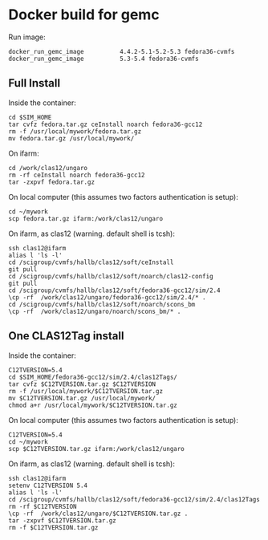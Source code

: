# Docker build for gemc


Run image:

```
docker_run_gemc_image          4.4.2-5.1-5.2-5.3 fedora36-cvmfs
docker_run_gemc_image          5.3-5.4 fedora36-cvmfs

```

## Full Install

Inside the container:

```
cd $SIM_HOME
tar cvfz fedora.tar.gz ceInstall noarch fedora36-gcc12
rm -f /usr/local/mywork/fedora.tar.gz
mv fedora.tar.gz /usr/local/mywork/
 ```


On ifarm:

```
cd /work/clas12/ungaro
rm -rf ceInstall noarch fedora36-gcc12
tar -zxpvf fedora.tar.gz
```


On local computer (this assumes two factors authentication is setup):


```
cd ~/mywork
scp fedora.tar.gz ifarm:/work/clas12/ungaro
```


On ifarm, as clas12 (warning. default shell is tcsh):
```
ssh clas12@ifarm
alias l 'ls -l'
cd /scigroup/cvmfs/hallb/clas12/soft/ceInstall
git pull
cd /scigroup/cvmfs/hallb/clas12/soft/noarch/clas12-config
git pull
cd /scigroup/cvmfs/hallb/clas12/soft/fedora36-gcc12/sim/2.4
\cp -rf  /work/clas12/ungaro/fedora36-gcc12/sim/2.4/* .
cd /scigroup/cvmfs/hallb/clas12/soft/noarch/scons_bm
\cp -rf  /work/clas12/ungaro/noarch/scons_bm/* .
```



## One CLAS12Tag install

Inside the container:

```
C12TVERSION=5.4
cd $SIM_HOME/fedora36-gcc12/sim/2.4/clas12Tags/
tar cvfz $C12TVERSION.tar.gz $C12TVERSION
rm -f /usr/local/mywork/$C12TVERSION.tar.gz
mv $C12TVERSION.tar.gz /usr/local/mywork/
chmod a+r /usr/local/mywork/$C12TVERSION.tar.gz
 ```

On local computer (this assumes two factors authentication is setup):

```
C12TVERSION=5.4
cd ~/mywork
scp $C12TVERSION.tar.gz ifarm:/work/clas12/ungaro
```

On ifarm, as clas12 (warning. default shell is tcsh):

```
ssh clas12@ifarm
setenv C12TVERSION 5.4
alias l 'ls -l'
cd /scigroup/cvmfs/hallb/clas12/soft/fedora36-gcc12/sim/2.4/clas12Tags
rm -rf $C12TVERSION
\cp -rf  /work/clas12/ungaro/$C12TVERSION.tar.gz .
tar -zxpvf $C12TVERSION.tar.gz
rm -f $C12TVERSION.tar.gz
```

<br/><br/><br/><br/><br/><br/>










